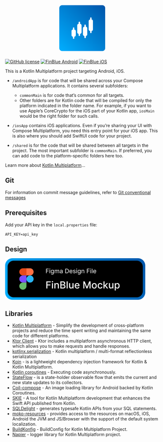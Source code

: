 <h1 align="center">
    <a href="https://github.com/KarelHudera/FinBlue">
        <img src="/docs/media/AppIcon.png" alt="AppIcon" width="150">
    </a>
</h1>

[![GitHub license](https://img.shields.io/badge/license-Apache%20License%202.0-blue.svg?style=plastic)](https://www.apache.org/licenses/LICENSE-2.0)
[![FinBlue Android](https://img.shields.io/github/actions/workflow/status/KarelHudera/FinBlue/FinBlue-Android.yml?branch=main&logo=Android&style=plastic)](https://github.com/KarelHudera/FinBlue/blob/main/.github/workflows/FinBlue-Android.yml)
[![FinBlue iOS](https://img.shields.io/github/actions/workflow/status/KarelHudera/FinBlue/FinBlue-iOS.yml?branch-main&logo=Apple&style=plastic)](https://github.com/KarelHudera/FinBlue/blob/main/.github/workflows/FinBlue-iOS.yml)

This is a Kotlin Multiplatform project targeting Android, iOS.

* `/androidApp` is for code that will be shared across your Compose Multiplatform applications.
  It contains several subfolders:
    - `commonMain` is for code that’s common for all targets.
    - Other folders are for Kotlin code that will be compiled for only the platform indicated in the
      folder name.
      For example, if you want to use Apple’s CoreCrypto for the iOS part of your Kotlin app,
      `iosMain` would be the right folder for such calls.

* `/iosApp` contains iOS applications. Even if you’re sharing your UI with Compose Multiplatform,
  you need this entry point for your iOS app. This is also where you should add SwiftUI code for
  your project.

* `/shared` is for the code that will be shared between all targets in the project.
  The most important subfolder is `commonMain`. If preferred, you can add code to the
  platform-specific folders here too.

Learn more
about [Kotlin Multiplatform](https://www.jetbrains.com/help/kotlin-multiplatform-dev/get-started.html)…

## Git

For information on commit message guidelines, refer
to [Git conventional messages](https://www.conventionalcommits.org/en/v1.0.0/)

## Prerequisites

Add your API key in the `local.properties` file:

```
API_KEY=api_key
```

## Design

[![Figma](/docs/media/BadgeFigma.svg)](https://www.figma.com/design/nKAdZ3InF55K4M7v27El0G/finance-mockup)

## Libraries

* [Kotlin Multiplatform](https://kotlinlang.org/docs/multiplatform.html) - Simplify the development
  of cross-platform projects and reduce the time spent writing and maintaining the same code for
  different platforms.
* [Ktor Client](https://ktor.io/docs/welcome.html) - Ktor includes a multiplatform asynchronous HTTP
  client, which allows you to make requests and handle responses.
* [kotlinx.serialization](https://github.com/Kotlin/kotlinx.serialization) - Kotlin multiplatform /
  multi-format reflectionless serialization
* [Koin](https://github.com/InsertKoinIO/koin) - is a lightweight dependency injection framework for
  Kotlin & Kotlin Multiplatform.
* [Kotlin coroutines](https://developer.android.com/kotlin/coroutines) - Executing code
  asynchronously.
* [StateFlow](https://developer.android.com/kotlin/flow/stateflow-and-sharedflow) - is a
  state-holder observable flow that emits the current and new state updates to its collectors.
* [Coil-compose](https://coil-kt.github.io/coil/compose/) - An image loading library for Android
  backed by Kotlin Coroutines.
* [SKIE](https://github.com/touchlab/SKIE) - A tool for Kotlin Multiplatform development that
  enhances the Swift API published from Kotlin.
* [SQLDelight](https://github.com/sqldelight/sqldelight) - generates typesafe Kotlin APIs from your
  SQL statements.
* [moko-resources](https://github.com/icerockdev/moko-resources) - provides access to the resources
  on macOS, iOS, Android the JVM and JS/Browser with the support of the default system localization.
* [BuildKonfig](https://github.com/yshrsmz/BuildKonfig) - BuildConfig for Kotlin Multiplatform
  Project.
* [Napier](https://github.com/AAkira/Napier) - logger library for Kotlin Multiplatform project.